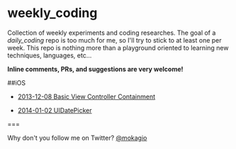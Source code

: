 weekly_coding
=============

Collection of weekly experiments and coding researches. The goal of a *daily_coding* repo is too much for me, so I'll try to stick to at least one per week. This repo is nothing more than a playground oriented to learning new techniques, languages, etc...

**Inline comments, PRs, and suggestions are very welcome!**

##iOS

* [2013-12-08 Basic View Controller Containment](https://github.com/mokagio/weekly_coding/tree/master/20131209_iOS_ViewControllers_Containment)

* [2014-01-02 UIDatePicker](https://github.com/mokagio/weekly_coding/tree/master/20140102_UIDatePicker)

===

Why don't you follow me on Twitter? [@mokagio](http://twitter.com/mokagio)
